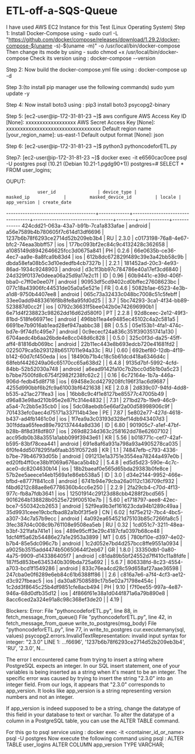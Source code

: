 # ETL-off-a-SQS-Queue
I have used AWS EC2 Instance for this Test (Linux Operating System)
Step 1: 
Install Docker-Compose using -  sudo curl -L "https://github.com/docker/compose/releases/download/1.29.2/docker-compose-$(uname -s)-$(uname -m)" -o /usr/local/bin/docker-compose
Then change its mode by using - sudo chmod +x /usr/local/bin/docker-compose
Check its version using : docker-compose --version

Step 2:
Now build the docker-compose.yml file using : docker-compose up -d

Step 3:(to install pip manager use the following commands)
sudo yum update -y

Step 4: 
Now install boto3 using :  pip3 install boto3 psycopg2-binary

Step 5: 
[ec2-user@ip-172-31-81-23 ~]$ aws configure
AWS Access Key ID [None]: xxxxxxxxxxxxxxxxxx
AWS Secret Access Key [None]: xxxxxxxxxxxxxxxxxxxxxxxxxxxxxxxxxx
Default region name [your_region_name]: us-east-1
Default output format [None]: json

Step 6:
[ec2-user@ip-172-31-81-23 ~]$ python3 pythoncodeforETL.py

Step7:
[ec2-user@ip-172-31-81-23 ~]$ docker exec -it e6560cac0cee psql -U postgres
psql (10.21 (Debian 10.21-1.pgdg90+1))
postgres=# SELECT * FROM user_logins;


OUPUT:


                user_id                | device_type |            masked_ip             |         masked_device_id         | locale | app_version | create_date
--------------------------------------+-------------+----------------------------------+----------------------------------+--------+-------------+-------------
 424cdd21-063a-43a7-b91b-7ca1a833afae | android     | a56e7589b4b780605f7c614d13df6696 | 1237b6b78f6293ce2714d52b209eb3b4 | RU     | 2.3.0       |
 c0173198-76a8-4e67-bfc2-74eaa3bbff57 | ios         | 177bc093bf2ec84c9c4132428c362658 | a1085149d8942646625fcc3d0675a841 | PH     | 0.2.6       |
 66e0635b-ce36-4ec7-aa9e-8a8fca9b83d4 | ios         | 612b8dc672829f489c39e3a42bb58c9b | dbda58efa08b5c3d10ededfb4cb7327b |        | 2.2.1       |
 181452ad-20c3-4e93-86ad-1934c9248903 | android     | d3c1f3bb97c784786e40a17ef3cd6840 | 24d329f0137e0deea06a25d9a17e2c11 | ID     | 0.96        |
 60b9441c-e39d-406f-bba0-c7ff0e0ee07f | android     | 90953df5cd9402cd0bffec27608623bc | 077c18a43906fc44531de05a0a5e521e | FR     | 0.4.6       |
 5082b1ae-6523-4e3b-a1d8-9750b4407ee8 | android     | 065c73a32433c048bc7008c51c5febff | 33ee0add94833616f8b8fe8a95fd0d25 |        | 3.7         |
 5bc74293-3ca1-4f34-bb89-523887d0cc2f | ios         | 0792c36631f5bee042b0e742696990b1 | 6e71d4f238823c98262dd16d62d580f0 | PT     | 2.2.8       |
 92d8ceec-2e12-49f3-81bd-518fe66971ec | android     | 496bb11ea4e9485ec45102c4a2c581a5 | 6691be7b9016ab1ead28ef947aabbc38 | BR     | 0.5.5       |
 05e153b1-4fa1-474c-bd7e-9f74d1c495e7 | android     | 0c9ececf24a836c351f390351741a130 | 6704aedc4b6aa26bde4e8cc048d6c828 |        | 0.5.0       |
 325c0f3d-da25-45ff-aff4-81816db069bc | android     | 22b11ec443e8b693edcb720e41681fd2 | 0225079ca5b293128b6517011e94a33c | RU     | 0.60        |
 692bef80-12db-4f19-b142-60d7cf450eda | ios         | 18490b71b4c18c5b61dcd418a6346d4c | 68febf4426249a06c65170cc65a638d2 |        | 6.4.8       |
 9135d7bf-5992-4cfd-84bb-52b52030a748 | android     | a6ead9142fa10c7b2bcc0d5b1b0a5c23 | b7bbe7500fd8c6754f2982f238fc62c2 |        | 0.16        |
 6c72164e-1b7a-446a-906d-fedb45d8f718 | ios         | 69458e3cd4279208fc196f31ac6d9687 | 4255d990bbf6b2fc9a61003bf6421638 | KE     | 2.0.8       |
 2d839c07-94fd-4dd8-b535-a21ac271fea3 | ios         | 16bb8c9c4f1e8127be85577c47005b49 | d96a83e98ad210b95e2e87fc314e4832 |        | 7.31        |
 271bd27b-19e9-46c9-a5a4-7c2bb5e35cb0 | ios         | 5dc08aebdb5e66af2a00d58998906c9f | 701433efc0aec4d75171a337114b43ee | PE     | 7.87        |
 5e802e77-427d-4618-b437-ad4fb1461c0d | ios         | 1f7ea9a3c03193d328ef14db943407d3 | 301fddaa65feed89e792137444a8d336 | ID     | 6.80        |
 901905c7-a1ef-47bf-b28b-8f8d3f8df807 | ios         | 269d8234d363c258162dd78e62607102 | acc95db0b38a3551a1abb099f3943e61 | KR     | 5.56        |
 b018771c-cef7-42af-b595-83bf78cea441 | android     | 691e8af6a931a798a93a4905278ca035 | 6f0fe4dd5078295fa6faab351f0572d8 | KR     | 1.1         |
 74847efb-c793-4336-b7be-79b46793d05b | android     | 091213e1a3751e3554ea78244a497e0b | ed20fb4ff0ce38b1f069a676aca5b4b2 |        | 5.4.8       |
 ed5d5d23-590e-4c7c-ace0-dc8204630b14 | ios         | 18b2baeaf0e565d65bda29383b0fe8ce | 57b2ee5aeece14eb1569a1e86eb538a5 | ID     | 3.0         |
 d34e2144-9952-466e-bfbd-e8777f841cc8 | android     | 6741b94e79cba26a0112c136709cf932 | f4bd6212c88ae8e67786360b4cc6e250 |        | 2.2.9       |
 2fa29cb4-c70d-4f13-977c-fb8a7fdb3641 | ios         | 12501914c29123d88cbb4288f2bcd565 | 9016264b138828b0525e729f00510e7b |        | 5.60        |
 e1718797-aee8-42ec-bce7-550342cb2653 | android     | 52f9ea9b3ef161623cda94b1289c49aa | 35d9931ceee19cbcfbad82a1b0f3f5e9 | CN     | 6.02        |
 fd75e212-7bc4-4bc5-a307-34c7a57b9ecc | android     | 4a092ea654521d75103b85c7266fa8c5 | 3fec387d4c008c9b761108e9508ea5eb | RU     | 0.32        |
 1cd051c7-3211-48ea-b3bf-321fafa741e1 | ios         | 489e95cff3e29c4187cfa0397b68ce48 | 1dcf4ff5a62b54486e27a1e2953a3899 | MT     | 0.65        |
 780bf10e-d397-4e02-b7b4-85e5dc096c7b | android     | 1c2d052e7bd4d257bcc8ffe9551a0934 | a9025b3515add4474b50650644f2eb67 | GR     | 1.8.0       |
 33350db1-0a80-4a75-9909-d143386405f7 | android     | c81da89b5bf24552d7ff410c11a8fdfe | 187f5d853be6345340b309bda725a692 |        | 5.6.7       |
 806338fd-8c23-4554-a703-bcd1f1549286 | android     | 833c76ea4cd28c59d658af27aae36598 | 247cba0e0f6289e6eb84c61b6388ff86 |        | 2.6         |
 c816a7e6-a7f4-4cf3-ae12-d3c927fbeac5 | ios         | da30a87508589c17b5e02a71798e454c | 1c2dd3f8645c25b4df9851cfe8acb494 | PH     | 9.10        |
 f7f0ee55-997a-4e87-946a-68d0dfb35d12 | ios         | 4f866f61e38a1d044f871a6a79b890e8 | 8acc6ced2a324e91a8c98c368ef3de20 |        | 4.19        |
 
 





Blockers: 
Error: 
File "pythoncodeforETL.py", line 88, in <module>
    fetch_message_from_queue()
  File "pythoncodeforETL.py", line 42, in fetch_message_from_queue
    write_to_postgres(msg_body)
  File "pythoncodeforETL.py", line 77, in write_to_postgres
    cur.executemany(sql, values)
psycopg2.errors.InvalidTextRepresentation: invalid input syntax for integer: "2.3.0"
LINE 1: ...f6696', '1237b6b78f6293ce2714d52b209eb3b4', 'RU', '2.3.0', N...

The error I encountered came from trying to insert a string where PostgreSQL expects an integer. 
In our SQL insert statement, one of your variables is being inserted as a string when it's meant to be an integer. 
The specific error was caused by trying to insert the string "2.3.0" into an integer field. 
From our logs, it appears that "2.3.0" corresponds to app_version.
It looks like app_version is a string representing version numbers and not an integer.

If app_version is indeed supposed to be a string, change the datatype of this field in your database to text or varchar.
To alter the datatype of a column in a PostgreSQL table, you can use the ALTER TABLE command. 

For this go to psql service using : docker exec -it <container_id_or_name> psql -U postgres
Now execute the following command using psql : ALTER TABLE user_logins ALTER COLUMN app_version TYPE VARCHAR;


